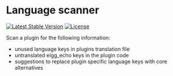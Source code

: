 Language scanner
================

[![Latest Stable Version](https://poser.pugx.org/coldtrick/language_scanner/v/stable.svg)](https://packagist.org/packages/coldtrick/language_scanner)
[![License](https://poser.pugx.org/coldtrick/language_scanner/license.svg)](https://packagist.org/packages/coldtrick/language_scanner)

Scan a plugin for the following information:

- unused language keys in plugins translation file
- untranslated elgg_echo keys in the plugin code
- suggestions to replace plugin specific language keys with core alternatives